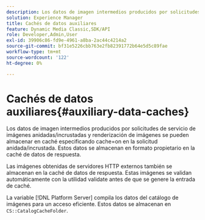 ```yaml
---
description: Los datos de imagen intermedios producidos por solicitudes de servicio de imágenes anidadas/incrustadas y renderización de imágenes se pueden almacenar en caché especificando cache=on en la solicitud anidada/incrustada. Estos datos se almacenan en formato propietario en la caché de datos de respuesta.
solution: Experience Manager
title: Cachés de datos auxiliares
feature: Dynamic Media Classic,SDK/API
role: Developer,Admin,User
exl-id: 39906c86-fd9e-4961-a8ba-2ac44c4214a2
source-git-commit: bf31e5226cbb763e2fb82391772b64e5d5c89fae
workflow-type: tm+mt
source-wordcount: '122'
ht-degree: 0%

---
```


# Cachés de datos auxiliares{#auxiliary-data-caches}

Los datos de imagen intermedios producidos por solicitudes de servicio de imágenes anidadas/incrustadas y renderización de imágenes se pueden almacenar en caché especificando cache=on en la solicitud anidada/incrustada. Estos datos se almacenan en formato propietario en la caché de datos de respuesta.

Las imágenes obtenidas de servidores HTTP externos también se almacenan en la caché de datos de respuesta. Estas imágenes se validan automáticamente con la utilidad validate antes de que se genere la entrada de caché.

La variable [!DNL Platform Server] compila los datos del catálogo de imágenes para un acceso eficiente. Estos datos se almacenan en `CS::CatalogCacheFolder`.

